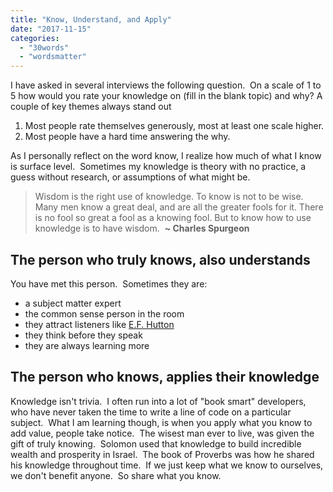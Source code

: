 ```yaml
---
title: "Know, Understand, and Apply"
date: "2017-11-15"
categories: 
  - "30words"
  - "wordsmatter"
---
```


I have asked in several interviews the following question.  On a scale of 1 to 5 how would you rate your knowledge on (fill in the blank topic) and why? A couple of key themes always stand out<!--more-->

1. Most people rate themselves generously, most at least one scale higher.
2. Most people have a hard time answering the why.

As I personally reflect on the word know, I realize how much of what I know is surface level.  Sometimes my knowledge is theory with no practice, a guess without research, or assumptions of what might be.

> Wisdom is the right use of knowledge. To know is not to be wise. Many men know a great deal, and are all the greater fools for it. There is no fool so great a fool as a knowing fool. But to know how to use knowledge is to have wisdom.  **~ Charles Spurgeon**

## The person who truly knows, also understands

You have met this person.  Sometimes they are:

- a subject matter expert
- the common sense person in the room
- they attract listeners like [E.F. Hutton](https://www.bing.com/videos/search?q=when+e+f+hutton+speaks+people+listen&view=detail&mid=C654DDCCEB83122F34BEC654DDCCEB83122F34BE&FORM=VIRE)
- they think before they speak
- they are always learning more

## The person who knows, applies their knowledge

Knowledge isn't trivia.  I often run into a lot of "book smart" developers, who have never taken the time to write a line of code on a particular subject.  What I am learning though, is when you apply what you know to add value, people take notice.  The wisest man ever to live, was given the gift of truly knowing.  Solomon used that knowledge to build incredible wealth and prosperity in Israel.  The book of Proverbs was how he shared his knowledge throughout time.  If we just keep what we know to ourselves, we don't benefit anyone.  So share what you know.
